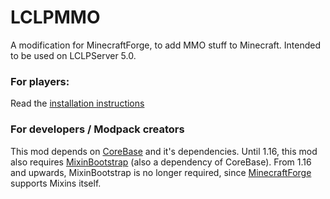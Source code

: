 # LCLPMMO
A modification for MinecraftForge, to add MMO stuff to Minecraft. Intended to be used on LCLPServer 5.0.

### For players:<br>
Read the [installation instructions](https://lclpnet.work/lclpserver/5.0#installationTitle)

### For developers / Modpack creators
This mod depends on <a href="https://github.com/LCLPYT/CoreBase">CoreBase</a> and it's dependencies.
Until 1.16, this mod also requires <a href="https://github.com/LXGaming/MixinBootstrap">MixinBootstrap</a> (also a dependency of CoreBase).
From 1.16 and upwards, MixinBootstrap is no longer required, since <a href="https://github.com/MinecraftForge/MinecraftForge">MinecraftForge</a> supports Mixins itself.

